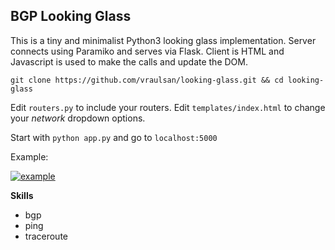 ## BGP Looking Glass

This is a tiny and minimalist Python3 looking glass implementation.
Server connects using Paramiko and serves via Flask.
Client is HTML and Javascript is used to make the calls and update the DOM.

`git clone https://github.com/vraulsan/looking-glass.git && cd looking-glass`

Edit `routers.py` to include your routers.
Edit `templates/index.html` to change your *network* dropdown options.

Start with `python app.py`  and go to `localhost:5000`

Example:

[![example](https://i.imgur.com/fg7E8k6.png "example")](https://i.imgur.com/fg7E8k6.png "example")

**Skills**
- bgp
- ping
- traceroute

